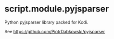 script.module.pyjsparser
======================

Python pyjsparser library packed for Kodi.

See https://github.com/PiotrDabkowski/pyjsparser
